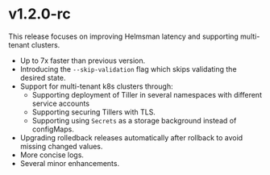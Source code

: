 # v1.2.0-rc

This release focuses on improving Helmsman latency and supporting multi-tenant clusters.

- Up to 7x faster than previous version.
- Introducing the `--skip-validation` flag which skips validating the desired state.
- Support for multi-tenant k8s clusters through:
    - Supporting deployment of Tiller in several namespaces with different service accounts
    - Supporting securing Tillers with TLS.
    - Supporting using `Secrets` as a storage background instead of configMaps.
 - Upgrading rolledback releases automatically after rollback to avoid missing changed values.
 - More concise logs.
 - Several minor enhancements.  